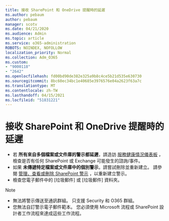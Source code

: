 ```yaml
---
title: 接收 SharePoint 和 OneDrive 提醒時的延遲
ms.author: pebaum
author: pebaum
manager: scotv
ms.date: 04/21/2020
ms.audience: Admin
ms.topic: article
ms.service: o365-administration
ROBOTS: NOINDEX, NOFOLLOW
localization_priority: Normal
ms.collection: Adm_O365
ms.custom:
- "9000118"
- "2642"
ms.openlocfilehash: fd00bd90de382e325a9b8c4ce5b21d535e630730
ms.sourcegitcommit: 8bc60ec34bc1e40685e3976576e04a2623f63a7c
ms.translationtype: MT
ms.contentlocale: zh-TW
ms.lasthandoff: 04/15/2021
ms.locfileid: "51831221"
---
```

# <a name="delays-in-receiving-sharepoint-and-onedrive-alerts"></a>接收 SharePoint 和 OneDrive 提醒時的延遲

- 若 **所有來自多個檔案或文件庫的警示都延遲**，請造訪 [服務健康情況儀表板](https://portal.office.com/adminportal/home?ref=/servicehealth) ，檢查是否有任何 SharePoint 或 Exchange 可能發生的諮詢/事件。
- 如果 **未傳遞特定檔案或文件庫中的個別警示**，請嘗試刪除並重新建立。 請參閱 [管理、查看或刪除 SharePoint 警示](https://support.microsoft.com/office/99dfb19c-9a90-4a8c-aba1-aa8c8afb0de2) ，以重新建立警示。
- 檢查您電子郵件中的 [垃圾郵件] 或 [垃圾郵件] 資料夾。

> [!NOTE]
> - 無法將警示傳送至通訊群組。 只支援 Security 和 O365 群組。
> - 您無法自訂警示電子郵件範本。 您必須使用 Microsoft 流程或 SharePoint 設計者工作流程來達成這些工作流程。

